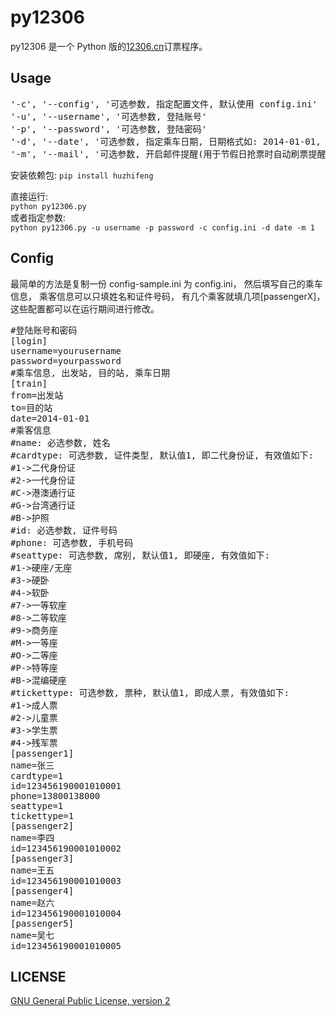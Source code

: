 py12306
======
py12306 是一个 Python 版的[12306.cn](http://www.12306.cn)订票程序。

Usage
------
<pre>
'-c', '--config', '可选参数, 指定配置文件, 默认使用 config.ini'  
'-u', '--username', '可选参数, 登陆账号'  
'-p', '--password', '可选参数, 登陆密码'  
'-d', '--date', '可选参数, 指定乘车日期, 日期格式如: 2014-01-01, 默认使用配置文件的乘车日期'  
'-m', '--mail', '可选参数, 开启邮件提醒(用于节假日抢票时自动刷票提醒)'
</pre>  

安装依赖包:
`pip install huzhifeng`

直接运行:   
`python py12306.py`  
或者指定参数:  
`python py12306.py -u username -p password -c config.ini -d date -m 1`

Config
------
最简单的方法是复制一份 config-sample.ini 为 config.ini， 然后填写自己的乘车信息， 乘客信息可以只填姓名和证件号码， 有几个乘客就填几项[passengerX]， 这些配置都可以在运行期间进行修改。
<pre>
#登陆账号和密码
[login]
username=yourusername
password=yourpassword
#乘车信息, 出发站, 目的站, 乘车日期
[train]
from=出发站
to=目的站
date=2014-01-01
#乘客信息
#name: 必选参数, 姓名
#cardtype: 可选参数, 证件类型, 默认值1, 即二代身份证, 有效值如下:
#1->二代身份证
#2->一代身份证
#C->港澳通行证
#G->台湾通行证
#B->护照
#id: 必选参数, 证件号码
#phone: 可选参数, 手机号码
#seattype: 可选参数, 席别, 默认值1, 即硬座, 有效值如下:
#1->硬座/无座
#3->硬卧
#4->软卧
#7->一等软座
#8->二等软座
#9->商务座
#M->一等座
#O->二等座
#P->特等座
#B->混编硬座
#tickettype: 可选参数, 票种, 默认值1, 即成人票, 有效值如下:
#1->成人票
#2->儿童票
#3->学生票
#4->残军票
[passenger1]
name=张三
cardtype=1
id=123456190001010001
phone=13800138000
seattype=1
tickettype=1
[passenger2]
name=李四
id=123456190001010002
[passenger3]
name=王五
id=123456190001010003
[passenger4]
name=赵六
id=123456190001010004
[passenger5]
name=吴七
id=123456190001010005
</pre>

LICENSE
------
[GNU General Public License, version 2](http://www.gnu.org/licenses/gpl-2.0.html)